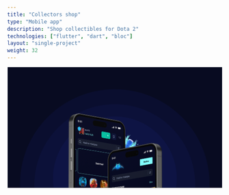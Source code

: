 ```yaml
---
title: "Collectors shop"
type: "Mobile app"
description: "Shop collectibles for Dota 2"
technologies: ["flutter", "dart", "bloc"]
layout: "single-project"
weight: 32
---
```


![Collectors shop](./../../collectors-shop.png)
